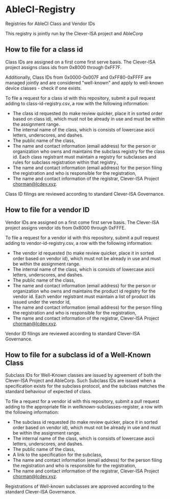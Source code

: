 # AbleCI-Registry
Registries for AbleCI Class and Vendor IDs

This registry is jointly run by the Clever-ISA project and AbleCorp

## How to file for a class id

Class IDs are assigned on a first come first serve basis.
The Clever-ISA project assigns class ids from 0x8000 through 0xFF7F. 

Additionally, Class IDs from 0x0000-0x007F and 0xFF80-0xFFFF are managed jointly and are considered "well-known" and apply to well-known device classes - check if one exists. 

To file a request for a class id with this repository, submit a pull request adding to class-id-registry.csv, a row with the following information:
* The class id requested (to make review quicker, place it in sorted order based on class id), which must not be already in use and must be within the assignment range.
* The internal name of the class, which is consists of lowercase ascii letters, underscores, and dashes.
* The public name of the class,
* The name and contact information (email address) for the person or organization who owns and maintains the subclass registry for the class id. Each class registrant must maintain a registry for subclasses and rules for subclass registration within that registry.,
* The name and contact information (email address) for the person filing the registration and who is responsible for the registration,
* The name and contact information of the registrar, Clever-ISA Project <chorman@lcdev.xyz>.

Class ID filings are reviewed according to standard Clever-ISA Governance.

## How to file for a vendor ID

Vendor IDs are assigned on a first come first serve basis.
The Clever-ISA project assigns vendor ids from 0x8000 through 0xFFFE. 

To file a request for a vendor id with this repository, submit a pull request adding to vendor-id-registry.csv, a row with the following information:
* The vendor id requested (to make review quicker, place it in sorted order based on vendor id), which must not be already in use and must be within the assignment range.
* The internal name of the class, which is consists of lowercase ascii letters, underscores, and dashes.
* The public name of the class,
* The name and contact information (email address) for the person or organization who owns and maintains the product id registry for the vendor id. Each vendor registrant must maintain a list of product ids issued under the vendor id,
* The name and contact information (email address) for the person filing the registration and who is responsible for the registration,
* The name and contact information of the registrar, Clever-ISA Project <chorman@lcdev.xyz>.

Vendor ID filings are reviewed according to standard Clever-ISA Governance.

## How to file for a subclass id of a Well-Known Class

Subclass IDs for Well-Known classes are issued by agreement of both the Clever-ISA Project and AbleCorp. Such Subclass IDs are issued when a specification exists for the subclass protocol, and the subclass matches the standard behaviour of expected of class. 

To file a request for a vendor id with this repository, submit a pull request adding to the appropriate file in wellknown-subclasses-register, a row with the following information:
* The subclass id requested (to make review quicker, place it in sorted order based on vendor id), which must not be already in use and must be within the assignment range.
* The internal name of the class, which is consists of lowercase ascii letters, underscores, and dashes.
* The public name of the class,
* A link to the specification for the subclass,
* The name and contact information (email address) for the person filing the registration and who is responsible for the registration,
* The name and contact information of the registrar, Clever-ISA Project <chorman@lcdev.xyz>.

Registrations of Well-known subclasses are approved according to the standard Clever-ISA Governance. 